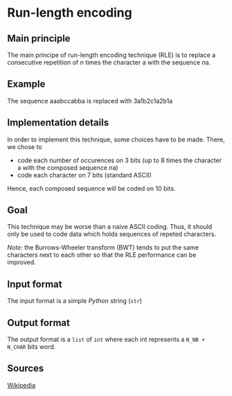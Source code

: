 ﻿# Run-length encoding

## Main principle

The main principe of run-length encoding technique (RLE) is to replace a consecutive repetition of $n$ times the character $\mathsf{a}$ with the sequence $n\mathsf{a}$.

## Example

The sequence $\mathsf{aaabccabba}$ is replaced with $3\mathsf{a}1\mathsf{b}2\mathsf{c}1\mathsf{a}2\mathsf{b}1\mathsf{a}$

## Implementation details

In order to implement this technique, some choices have to be made. There, we chose to

+ code each number of occurences on 3 bits (up to $8$ times the character $\mathsf{a}$ with the composed sequence $n\mathsf{a}$)
+ code each character on 7 bits (standard ASCII)

Hence, each composed sequence will be coded on 10 bits.

## Goal

This technique may be worse than a naive ASCII coding. Thus, it should only be used to code data which holds sequences of repeted characters.

*Note:* the Burrows-Wheeler transform (BWT) tends to put the same characters next to each other so that the RLE performance can be improved.

## Input format

The input format is a simple *Python* string (`str`)

## Output format

The output format is a `list` of `int` where each int represents a `N_NB + 
N_CHAR` bits word.

## Sources

[Wikipedia](https://en.wikipedia.org/wiki/Run-length_encoding)
